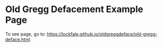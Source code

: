 # Old Gregg Defacement Example Page

To see page, go to: 
https://lockfale.github.io/oldgreggdeface/old-gregg-deface.html
